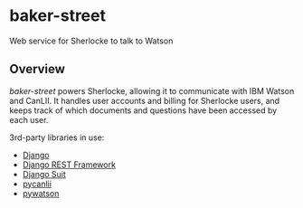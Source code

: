 baker-street
============

Web service for Sherlocke to talk to Watson

## Overview

*baker-street* powers Sherlocke, allowing it to communicate with IBM Watson and CanLII.
It handles user accounts and billing for Sherlocke users, and keeps track of which documents and questions
have been accessed by each user.

3rd-party libraries in use:

- [Django](https://www.djangoproject.com/)
- [Django REST Framework](http://www.django-rest-framework.org/)
- [Django Suit](http://djangosuit.com/)
- [pycanlii](https://github.com/sherlocke/pycanlii)
- [pywatson](https://github.com/sherlocke/pywatson)
